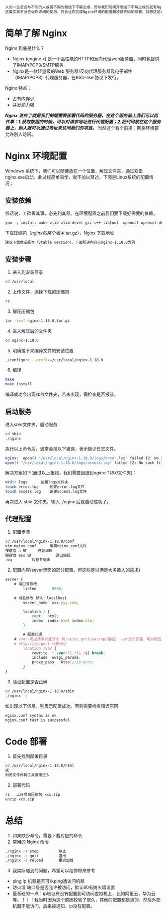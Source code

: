 ```bash
人的一生总会与不同的人或者不同的物结下不解之缘，而与我们前端开发结下不解之缘的就有Nginx。
这篇文章不会告诉你详细的使用，只会让你完成Nginx环境的配置和项目代码的部署，我想这足以满足大部分人的需求。
```

# 简单了解 Nginx

Nginx 到底是什么？
- Nginx (engine x) 是一个高性能的HTTP和反向代理web服务器，同时也提供了IMAP/POP3/SMTP服务。
- Nginx是一款轻量级的Web 服务器/反向代理服务器及电子邮件（IMAP/POP3）代理服务器，在BSD-like 协议下发行。

Nginx 特点：
- 占有内存少
- 并发能力强

***Nginx 说白了就是我们前端需要部署代码的服务器，在这个服务器上我们可以两件事：1.获取数据的时候，可以对请求地址进行代理配置；2.把代码放在这个服务器上，别人就可以通过地址来访问我们的项目。*** 当然这个有个前提：网络环境要允许别人访问。

# Nginx 环境配置

Windows 系统下，我们可以随便放在一个位置，解压文件夹，通过双击nginx.exe启动，此过程简单易学，就不加以赘述。下面是Linux系统的配置情况：

## 安装依赖

俗话说，工欲善其事，必先利其器。在环境配置之前我们要下载好需要的依赖。

```bash
yum -y install make zlib zlib-devel gcc-c++ libtool  openssl openssl-devel
```

下载压缩包（*nginx的某个版本*.tar.gz），[Nginx 下载地址](http://nginx.org/en/download.html)

```bash
建议下载稳定版本（Stable version），下面所讲内容以nginx-1.18.0为例
```

## 安装步骤
1. 进入到安装目录
```bash
cd /usr/local
```
2. 上传文件，选择下载的压缩包
```bash
rz
```
3. 解压压缩包
```bash
tar -zxvf nginx-1.18.0.tar.gz
```
4. 进入解压后的文件夹
```bash
cd nginx-1.18.0
```
5. 明确接下来编译文件的安装位置
```bash
./configure --prefix=/usr/local/nginx-1.18.0
```
6. 编译
```bash
make
make install
```
编译成功会出现*sbin*文件夹，若未出现，需检查是否报错。

## 启动服务
进入*sbin*文件夹，启动服务
```bash
cd sbin	
./nginx
```
执行以上命令后，通常会报以下错误，表示缺少日志文件。
```bash
nginx:  open() "/usr/local/nginx-1.18.0/logs/error.log" failed (2: No such file or directory)
open() "/usr/local/nginx-1.18.0/logs/access.log" failed (2: No such file or directory)
```
解决方案如下(通过以上报错，我们需要回退到*nginx-1.18.0*文件夹)：
```bash
mkdir logs		创建logs文件夹
touch error.log		创建error.log文件
touch access.log	创建access.log文件
```
再次进入 sbin 文件夹，输入 ./nginx 后就启动成功了。

## 代理配置

1. 配置步骤
```bash
cd /usr/local/nginx-1.18.0/conf    
vim nginx.conf		编辑nginx.conf文件
按键盘 a 键		开始编辑
按键盘 esc 键	        退出编辑
:wq			保存并退出
```
2. 配置内容(sever里面的部分配置，但这些足以满足大多数人的需求)
```js
server {
	# 端口号修改
        listen       8088;
        
	# 域名修改 默认：localhost
        server_name  xxx.yyy.com;

        location / {
            root   html;
            index  index.html index.htm;
        }

        # 配置代理 
	# /var 发送请求以此开头 例:axios.get(/var/api路径)  var是个变量，可以取任意名字
	# http://ip:port 代理地址
        location /var {
            rewrite  ^.+var/?(.*)$ /$1 break;
            include  uwsgi_params;
            proxy_pass   http://ip:port;
        }
}
```

3. 验证配置是否正确
```bash
cd /usr/local/nginx-1.18.0/sbin
./nginx -t
```
如出现以下信息，则表示配置成功，否则需要检查错误原因
```bash
nginx.conf syntax is ok
nginx.conf test is successful
```
# Code 部署

1. 首先找到部署目录
```bash
cd /usr/local/nginx-1.18.0/html
或
利用文件传输工具直接进入
```
2. 部署代码
```bash
rz   上传项目压缩包 xxx.zip
unzip xxx.zip
```

# 总结
1. 如果缺少命令，需要下载对应的命令
2. 常用的 Nginx 命令
```bash
./nginx -s stop			停止
./nginx -s quit			退出
./nginx -s reload		重启加载
```
3. 我实际碰到的问题，希望可以给你带来参考
- ping ip		机器是否可以ping通访问机器
- 防火墙		端口号是否允许被访问，默认80有防火墙设置
- 最基础的一点：ip地址有没有配置到可访问虚拟机上，比如阿里云，华为云等。！！！我当时因为这个原因校验了很久，其他的配置都是通的，然后外部机器不能访问，后来被通知，ip没有配置。

